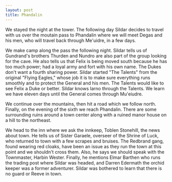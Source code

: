 ```yaml
---
layout: post
title: Phandalin
---
```

We stayed the night at the tower. The following day Sildar decides to travel with us over the moutain pass to Phandalin where we will meet Degas and his men, who will travel back through Me'uidre, in a few days.

We make camp along the pass the following night. Sildar tells us of Gundrand's brothers Thurden and Nundro are also part of the group looking for the cave. He also tells us that Felix is being moved south because he has too much power; had a loyal army and fort with his own name. The Dukes don't want a fourth sharing power. Sildar started "The Talents" from the original "Flying Eagles," whose job it is to make sure everything runs smoothly and to protect the General and his men. The Talents would like to see Felix a Duke or better. Sildar knows Iarno through the Talents. We learn we have eleven days until the General comes through Mu'eiudre.

We continue over the mountains, then hit a road which we follow north. Finally, on the evening of the sixth we reach Phandalin. There are some surrounding ruins around a town center along with a ruined manor house on a hill to the northeast.

We head to the inn where we ask the innkeep, Toblen Stonehill, the news about town. He tells us of Sister Garaele, overseer of the Shrine of Luck, who returned to town with a few scrapes and bruises. The Redbrand gang, found wearing red cloaks, have been an issue as they run the town at this point and we shouldn't cross them. Also, he says we should speak with the Townmaster, Harbin Wester. Finally, he mentions Elmar Barthen who runs the trading post where Sildar was headed, and Darren Edermath the orchid keeper was a former adventurer. Sildar was bothered to learn that there is no guard or Reeve in town.
